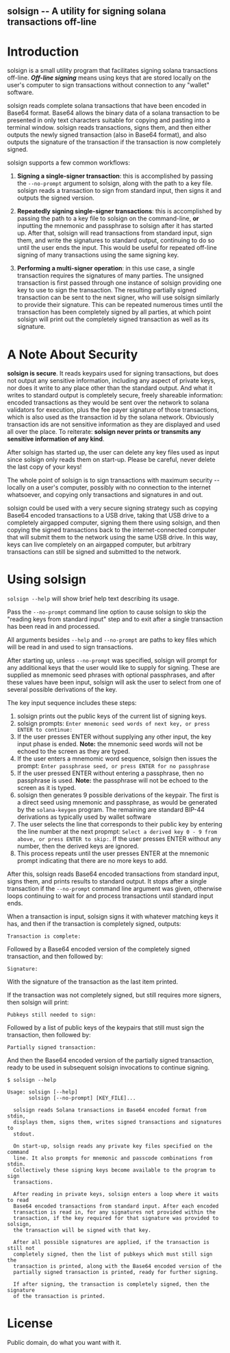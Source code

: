 ## solsign -- A utility for signing solana transactions off-line ##

# Introduction #

solsign is a small utility program that facilitates signing solana transactions off-line.  ***Off-line signing***
means using keys that are stored locally on the user's computer to sign transactions without connection to any
"wallet" software.

solsign reads complete solana transactions that have been encoded in Base64 format.  Base64 allows the binary data
of a solana transaction to be presented in only text characters suitable for copying and pasting into a terminal
window.  solsign reads transactions, signs them, and then either outputs the newly signed transaction (also in
Base64 format), and also outputs the signature of the transaction if the transaction is now completely signed.

solsign supports a few common workflows:

1. **Signing a single-signer transaction**: this is accomplished by passing the `--no-prompt` argument to solsign, along with the path to a key file.  solsign reads a transaction to sign from standard input, then signs it and outputs the signed version.

2. **Repeatedly signing single-signer transactions**: this is accomplished by passing the path to a key file to solsign on the command-line, **or** inputting the mnemonic and passphrase to solsign after it has started up.  After that, solsign will read transactions from standard input, sign them, and write the signatures to standard output, continuing to do so until the user ends the input.  This would be useful for repeated off-line signing of many transactions using the same signing key.

3. **Performing a multi-signer operation**: in this use case, a single transaction requires the signatures of many parties.  The unsigned transaction is first passed through one instance of solsign providing one key to use to sign the transaction.  The resulting partially signed transaction can be sent to the next signer, who will use solsign similarly to provide their signature.  This can be repeated numerous times until the transaction has been completely signed by all parties, at which point solsign will print out the completely signed transaction as well as its signature.

# A Note About Security #

**solsign is secure**.  It reads keypairs used for signing transactions, but does not output any sensitive information, including any aspect of private keys, nor does it write to any place other than the standard output.  And what it writes to standard output is completely secure, freely shareable information: encoded transactions as they would be sent over the network to solana validators for execution, plus the fee payer signature of those transactions, which is also used as the transaction id by the solana network.  Obviously transaction ids are not sensitive information as they are displayed and used all over the place.  To reiterate: **solsign never prints or transmits any sensitive information of any kind**.

After solsign has started up, the user can delete any key files used as input since solsign only reads them on start-up.  Please be careful, never delete the last copy of your keys!

The whole point of solsign is to sign transactions with maximum security -- locally on a user's computer, possibly with no connection to the internet whatsoever, and copying only transactions and signatures in and out.

solsign could be used with a very secure signing strategy such as copying Base64 encoded transactions to a USB drive, taking that USB drive to a completely airgapped computer, signing them there using solsign, and then copying the signed transactions back to the internet-connected computer that will submit them to the network using the same USB drive.  In this way, keys can live completely on an airgapped computer, but arbitrary transactions can still be signed and submitted to the network.

# Using solsign #

`solsign --help` will show brief help text describing its usage.

Pass the `--no-prompt` command line option to cause solsign to skip the "reading keys from standard input" step and to exit after a single transaction has been read in and processed.

All arguments besides `--help` and `--no-prompt` are paths to key files which will be read in and used to sign transactions.

After starting up, unless `--no-prompt` was specified, solsign will prompt for any additional keys that the user would like to supply for signing.  These are supplied as mnemonic seed phrases with optional passphrases, and after these values have been input, solsign will ask the user to select from one of several possible derivations of the key.

The key input sequence includes these steps:

1. solsign prints out the public keys of the current list of signing keys.
2. solsign prompts: `Enter mnemonic seed words of next key, or press ENTER to continue:`
3. If the user presses ENTER without supplying any other input, the key input phase is ended. **Note:** the mnemonic seed words will not be echoed to the screen as they are typed.
4. If the user enters a mnemomic word sequence, solsign then issues the prompt: `Enter passphrase seed, or press ENTER for no passphrase`
5. If the user pressed ENTER without entering a passphrase, then no passphrase is used.  **Note:** the passphrase will not be echoed to the screen as it is typed.
6. solsign then generates 9 possible derivations of the keypair.  The first is a direct seed using mnemonic and passphrase, as would be generated by the `solana-keygen` program.  The remaining are standard BIP-44 derivations as typically used by wallet software
7. The user selects the line that corresponds to their public key by entering the line number at the next propmpt: `Select a derived key 0 - 9 from above, or press ENTER to skip:`.  If the user presses ENTER without any number, then the derived keys are ignored.
8. This process repeats until the user presses ENTER at the mnemonic prompt indicating that there are no more keys to add.

After this, solsign reads Base64 encoded transactions from standard input, signs them, and prints results to standard output.  It stops after a single transaction if the `--no-prompt` command line argument was given, otherwise loops continuing to wait for and process transactions until standard input ends.

When a transaction is input, solsign signs it with whatever matching keys it has, and then if the transaction is completely signed, outputs:

`Transaction is complete:`

Followed by a Base64 encoded version of the completely signed transaction, and then followed by:

`Signature:`

With the signature of the transaction as the last item printed.

If the transaction was not completely signed, but still requires more signers, then solsign will print:

`Pubkeys still needed to sign:`

Followed by a list of public keys of the keypairs that still must sign the transaction, then followed by:

`Partially signed transaction:`

And then the Base64 encoded version of the partially signed transaction, ready to be used in subsequent solsign invocations to continue signing.

```
$ solsign --help

Usage: solsign [--help]
       solsign [--no-prompt] [KEY_FILE]...

  solsign reads Solana transactions in Base64 encoded format from stdin,
  displays them, signs them, writes signed transactions and signatures to
  stdout.

  On start-up, solsign reads any private key files specified on the command
  line. It also prompts for mnemonic and passcode combinations from stdin.
  Collectively these signing keys become available to the program to sign
  transactions.

  After reading in private keys, solsign enters a loop where it waits to read
  Base64 encoded transactions from standard input. After each encoded
  transaction is read in, for any signatures not provided within the
  transaction, if the key required for that signature was provided to solsign,
  the transaction will be signed with that key.

  After all possible signatures are applied, if the transaction is still not
  completely signed, then the list of pubkeys which must still sign the
  transaction is printed, along with the Base64 encoded version of the
  partially signed transaction is printed, ready for further signing.

  If after signing, the transaction is completely signed, then the signature
  of the transaction is printed.
```

# License #

Public domain, do what you want with it.
